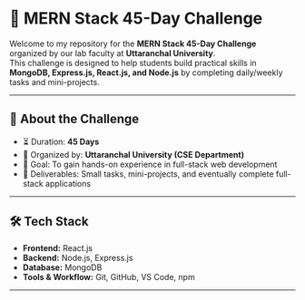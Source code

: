 # 🚀 MERN Stack 45-Day Challenge

Welcome to my repository for the **MERN Stack 45-Day Challenge** organized by our lab faculty at **Uttaranchal University**.  
This challenge is designed to help students build practical skills in **MongoDB, Express.js, React.js, and Node.js** by completing daily/weekly tasks and mini-projects.

---

## 📌 About the Challenge
- ⏳ Duration: **45 Days**
- 🏫 Organized by: **Uttaranchal University (CSE Department)**
- 🎯 Goal: To gain hands-on experience in full-stack web development
- 📂 Deliverables: Small tasks, mini-projects, and eventually complete full-stack applications

---

## 🛠️ Tech Stack
- **Frontend:** React.js  
- **Backend:** Node.js, Express.js  
- **Database:** MongoDB  
- **Tools & Workflow:** Git, GitHub, VS Code, npm  

---
